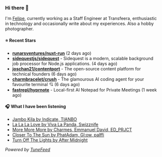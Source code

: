 ### Hi there 👋

I'm [Felipe](https://felipevm.com), currently working as a Staff Engineer at Transfeera, enthusiastic in technology and occasionally write about my experiences. Also a hobby photographer.

#### ⭐ Recent Stars
- **[runarsventures/nuxt-run](https://github.com/runarsventures/nuxt-run)** (2 days ago)
- **[sidequestjs/sidequest](https://github.com/sidequestjs/sidequest)** - Sidequest is a modern, scalable background job processor for Node.js applications. (4 days ago)
- **[joschan21/contentport](https://github.com/joschan21/contentport)** - The open-source content platform for technical founders (6 days ago)
- **[charmbracelet/crush](https://github.com/charmbracelet/crush)** - The glamourous AI coding agent for your favourite terminal 💘 (6 days ago)
- **[fastrepl/hyprnote](https://github.com/fastrepl/hyprnote)** - Local-first AI Notepad for Private Meetings (1 week ago)

#### 🎧 What I have been listening
- [Jambo Kila by Indicate, TIANBO](https://open.spotify.com/track/3BfuumoAYJhflDxSrQjZuH)
- [La La La Love by Viva La Panda, Swizznife](https://open.spotify.com/track/2ZcU1WV5y30r3Q1gv0Se7d)
- [More More More by Charmes, Emmanuel David, ED_PRJCT](https://open.spotify.com/track/2KjKhfgijIPkMjZzMW6y1h)
- [Closer To The Sun by PhatAdam, Gl:ow, palffi](https://open.spotify.com/track/4tYQ9ZL6AD8gEt6lOsiMAc)
- [Turn Off The Lights by After Midnight](https://open.spotify.com/track/3GPZeP3abxYhUIdQTF8qU1)

_Powered by [TuneFeed](https://tunefeed.app?ref=github.com)_

